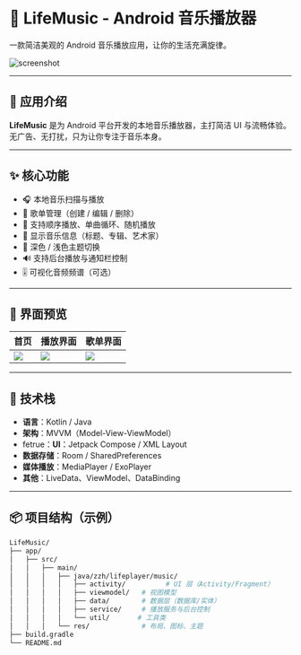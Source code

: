 # 🎵 LifeMusic - Android 音乐播放器

一款简洁美观的 Android 音乐播放应用，让你的生活充满旋律。

![screenshot](screenshots/banner.png) <!-- 可替换为你的应用截图 -->

---

## 📱 应用介绍

**LifeMusic** 是为 Android 平台开发的本地音乐播放器，主打简洁 UI 与流畅体验。无广告、无打扰，只为让你专注于音乐本身。

---

## ✨ 核心功能

- 🎧 本地音乐扫描与播放
- 📁 歌单管理（创建 / 编辑 / 删除）
- 🔁 支持顺序播放、单曲循环、随机播放
- 🎼 显示音乐信息（标题、专辑、艺术家）
- 🌙 深色 / 浅色主题切换
- 🔊 支持后台播放与通知栏控制
- 🎚️ 可视化音频频谱（可选）

---

## 📸 界面预览

| 首页 | 播放界面 | 歌单界面 |
|------|----------|----------|
| ![](screenshots/home.png) | ![](screenshots/player.png) | ![](screenshots/playlist.png) |

---

## 🧱 技术栈

- **语言**：Kotlin / Java
- **架构**：MVVM（Model-View-ViewModel）
- fetrue：**UI**：Jetpack Compose / XML Layout
- **数据存储**：Room / SharedPreferences
- **媒体播放**：MediaPlayer / ExoPlayer
- **其他**：LiveData、ViewModel、DataBinding

---

## 📦 项目结构（示例）

```bash
LifeMusic/
├── app/
│   ├── src/
│   │   ├── main/
│   │   │   ├── java/zzh/lifeplayer/music/
│   │   │   │   ├── activity/          # UI 层（Activity/Fragment）
│   │   │   │   ├── viewmodel/   # 视图模型
│   │   │   │   ├── data/        # 数据层（数据库/实体）
│   │   │   │   ├── service/     # 播放服务与后台控制
│   │   │   │   └── util/       # 工具类
│   │   │   └── res/             # 布局、图标、主题
├── build.gradle
└── README.md
